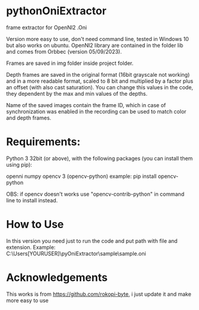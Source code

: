 # pythonOniExtractor
frame extractor for OpenNI2 .Oni

Version more easy to use, don't need command line, tested in Windows 10 but also works on ubuntu. OpenNI2 library are contained in the folder lib and comes from Orbbec (version 05/09/2023).

Frames are saved in img folder inside project folder.

Depth frames are saved in the original format (16bit grayscale not working) and in a more readable format, scaled to 8 bit and multiplied by a factor plus an offset (with also cast saturation). You can change this values in the code, they dependent by the max and min values of the depths.

Name of the saved images contain the frame ID, which in case of synchronization was enabled in the recording can be used to match color and depth frames.

# Requirements:
Python 3 32bit (or above), with the following packages (you can install them using pip):

openni
numpy
opencv 3 (opencv-python) 
example: pip install opencv-python

OBS: if opencv doesn't works use "opencv-contrib-python" in command line to install instead.


# How to Use 
In this version you need just to run the code and put path with file and extension.
Example: C:\Users\[YOURUSER]\pyOniExtractor\sample\sample.oni

# Acknowledgements
This works is from https://github.com/rokopi-byte, i just update it and make more easy to use
